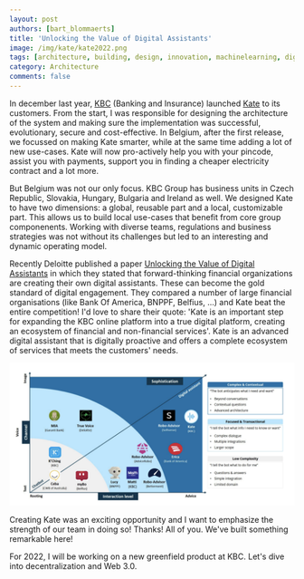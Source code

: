 ```yaml
---
layout: post
authors: [bart_blommaerts]
title: 'Unlocking the Value of Digital Assistants'
image: /img/kate/kate2022.png
tags: [architecture, building, design, innovation, machinelearning, digital assistant, deloitte]
category: Architecture
comments: false
---
```


<meta name="twitter:card" content="summary" />
<meta name="twitter:site" content="@DaggieBe" />
<meta name="twitter:title" content="Unlocking the Value of Digital Assistants" />
<meta name="twitter:description" content="Digital Assistants in Financial Services" />
<meta name="twitter:image" content="https://bbconsulting.be/img/kate/kate2022.png" />
     

In december last year, [KBC](https://www.kbc.be/) (Banking and Insurance) launched [Kate](https://www.kbc.be/campaigns/kate/nl/index.html#/wie-is-kate) to its customers. 
From the start, I was responsible for designing the architecture of the system and making sure the implementation was successful, evolutionary, secure and cost-effective. 
In Belgium, after the first release, we focussed on making Kate smarter, while at the same time adding a lot of new use-cases. 
Kate will now pro-actively help you with your pincode, assist you with payments, support you in finding a cheaper electricity contract and a lot more.

But Belgium was not our only focus. 
KBC Group has business units in Czech Republic, Slovakia, Hungary, Bulgaria and Ireland as well. 
We designed Kate to have two dimensions: a global, reusable part and a local, customizable part. 
This allows us to build local use-cases that benefit from core group componenents. 
Working with diverse teams, regulations and business strategies was not without its challenges but led to an interesting and dynamic operating model.

Recently Deloitte published a paper [Unlocking the Value of Digital Assistants](https://www2.deloitte.com/content/dam/Deloitte/be/Documents/financial-services/Be_Digital%20Assistants%20in%20Financial%20Services.pdf) in which they stated that forward-thinking financial organizations are creating their own digital assistants. 
These can become the gold standard of digital engagement. 
They compared a number of large financial organisations (like Bank Of America, BNPPF, Belfius, ...) and Kate beat the entire competition! 
I'd love to share their quote: 'Kate is an important step for expanding the KBC online platform into a true digital platform, creating an ecosystem of financial and non-financial services'. 
Kate is an advanced digital assistant that is digitally proactive and offers a complete ecosystem of services that meets the customers' needs.

<p style="text-align: center;">  
  <img class="image fit" alt="Deloitte calling Kate the best digital assistant" src="/img/kate/deloitte.png">
</p>

Creating Kate was an exciting opportunity and I want to emphasize the strength of our team in doing so! 
Thanks! 
All of you. 
We've built something remarkable here!

For 2022, I will be working on a new greenfield product at KBC. Let's dive into decentralization and Web 3.0.